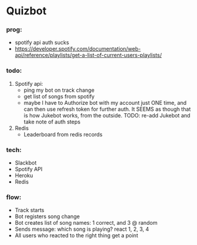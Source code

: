 # Quizbot

### prog:
- spotify api auth sucks
- https://developer.spotify.com/documentation/web-api/reference/playlists/get-a-list-of-current-users-playlists/

### todo:
1. Spotify api:
    - ping my bot on track change
    - get list of songs from spotify
    - maybe I have to Authorize bot with my account just ONE time, and can then use refresh token for further auth. It SEEMS as though that is how Jukebot works, from the outside. TODO: re-add Jukebot and take note of auth steps
2. Redis
    - Leaderboard from redis records


### tech:
- Slackbot
- Spotify API
- Heroku
- Redis

### flow:
- Track starts
- Bot registers song change
- Bot creates list of song names: 1 correct, and 3 @ random
- Sends message: which song is playing? react 1, 2, 3, 4
- All users who reacted to the right thing get a point